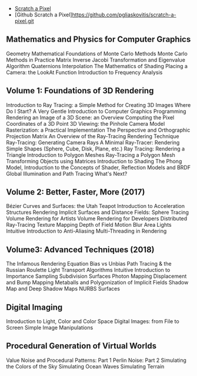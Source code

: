 
- [Scratch a Pixel](https://www.scratchapixel.com/)
- [Github Scratch a Pixel]https://github.com/pgliaskovitis/scratch-a-pixel.git

## Mathematics and Physics for Computer Graphics
Geometry
Mathematical Foundations of Monte Carlo Methods
Monte Carlo Methods in Practice
Matrix Inverse
Jacobi Transformation and Eigenvalue Algorithm
Quaternions
Interpolation
The Mathematics of Shading
Placing a Camera: the LookAt Function
Introduction to Frequency Analysis


## Volume 1: Foundations of 3D Rendering
Introduction to Ray Tracing: a Simple Method for Creating 3D Images
Where Do I Start? A Very Gentle Introduction to Computer Graphics Programming
Rendering an Image of a 3D Scene: an Overview
Computing the Pixel Coordinates of a 3D Point
3D Viewing: the Pinhole Camera Model
Rasterization: a Practical Implementation
The Perspective and Orthographic Projection Matrix
An Overview of the Ray-Tracing Rendering Technique
Ray-Tracing: Generating Camera Rays
A Minimal Ray-Tracer: Rendering Simple Shapes (Sphere, Cube, Disk, Plane, etc.)
Ray Tracing: Rendering a Triangle
Introduction to Polygon Meshes
Ray-Tracing a Polygon Mesh
Transforming Objects using Matrices
Introduction to Shading
The Phong Model, Introduction to the Concepts of Shader, Reflection Models and BRDF
Global Illumination and Path Tracing
What's Next?

## Volume 2: Better, Faster, More (2017)
Bézier Curves and Surfaces: the Utah Teapot
Introduction to Acceleration Structures
Rendering Implicit Surfaces and Distance Fields: Sphere Tracing
Volume Rendering for Artists
Volume Rendering for Developers
Distributed Ray-Tracing
Texture Mapping
Depth of Field
Motion Blur
Area Lights
Intuitive Introduction to Anti-Aliasing
Multi-Threading in Rendering


## Volume3: Advanced Techniques (2018)
The Infamous Rendering Equation
Bias vs Unbias Path Tracing & the Russian Roulette
Light Transport Algorithms
Intuitive Introduction to Importance Sampling
Subdivision Surfaces
Photon Mapping
Displacement and Bump Mapping
Metaballs and Polygonization of Implicit Fields
Shadow Map and Deep Shadow Maps
NURBS Surfaces

## Digital Imaging
Introduction to Light, Color and Color Space
Digital Images: from File to Screen
Simple Image Manipulations

## Procedural Generation of Virtual Worlds
Value Noise and Procedural Patterns: Part 1
Perlin Noise: Part 2
Simulating the Colors of the Sky
Simulating Ocean Waves
Simulating Terrain